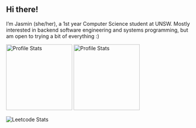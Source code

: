 ## Hi there! 
I’m Jasmin (she/her), a 1st year Computer Science student at UNSW. Mostly interested in backend software engineering and systems programming, but am open to trying a bit of everything :)


<p align="left">
  <img src="https://github-readme-stats.vercel.app/api?username=jasminwu&show_icons=true&theme=synthwave" alt="Profile Stats" height=180px/>
  <img src="https://github-readme-stats.vercel.app/api/top-langs/?username=jasminwu&layout=compact&theme=synthwave" alt="Profile Stats" height=180px/>
</p>

![Leetcode Stats](https://leetcard.jacoblin.cool/jasmin102)

